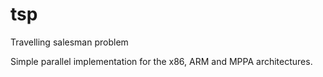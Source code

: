 tsp
===

Travelling salesman problem

Simple parallel implementation for the x86, ARM and MPPA architectures.
